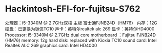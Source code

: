 # Hackintosh-EFI-for-fujitsu-S762

处理器：i5-3340M @ 2.7GHz双核 主板 富士通FJNB24D（HM76） 内存：12G 硬盘：已更换为铠侠TC10 声卡：英特尔realtek alc 269 显卡：英特尔HD4000
Processor: i5-3340M @ 2.7GHz dual core motherboard ：Fujitsu FJNB24D (HM76) memory: 12g hard disk: replaced with Kioxia TC10 sound card: Intel Realtek ALC 269 graphics card: Intel HD4000
